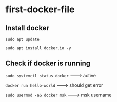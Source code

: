 # first-docker-file

## Install docker

`sudo apt update`

`sudo apt install docker.io -y`

## Check if docker is running 


`sudo systemctl status docker` ---> active

`docker run hello-world` ---> should get error

`sudo usermod -aG docker msk` ---> msk username

